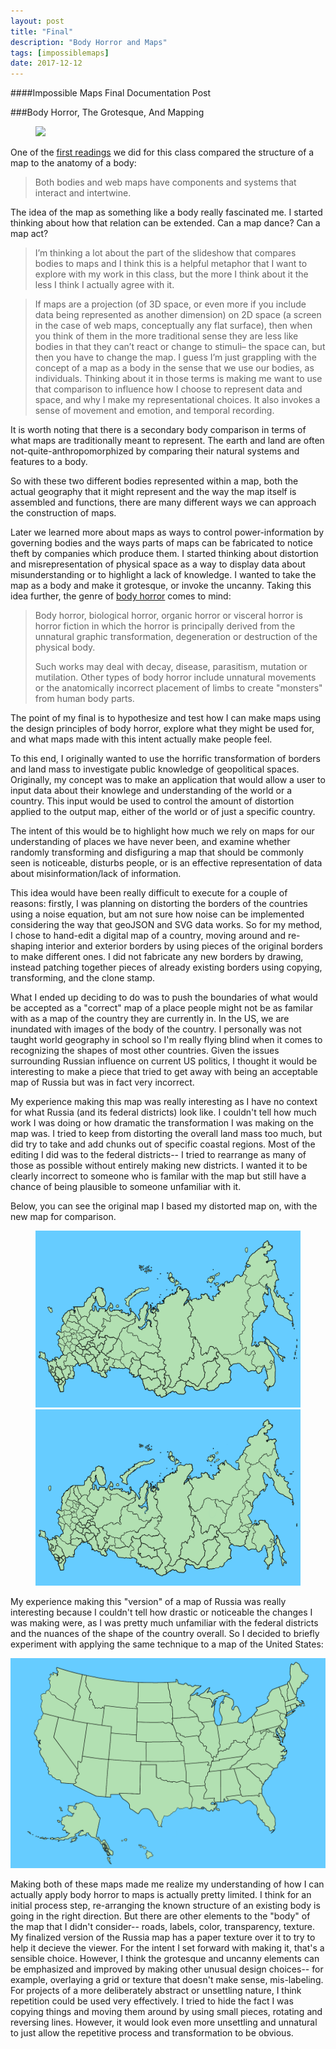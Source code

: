 ```yaml
---
layout: post
title: "Final"
description: "Body Horror and Maps"
tags: [impossiblemaps]
date: 2017-12-12
---
```

####Impossible Maps Final Documentation Post

###Body Horror, The Grotesque, And Mapping 

<figure>
	<img src="/images/badrussia.png">
</figure>

One of the [first readings](http://maptime.io/anatomy-of-a-web-map/#0) we did for this class compared the structure of a map to the anatomy of a body: 

>Both bodies and web maps have components and systems that interact and intertwine.

The idea of the map as something like a body really fascinated me. I started thinking about how that relation can be extended. Can a map dance? Can a map act? 

>I’m thinking a lot about the part of the slideshow that compares bodies to maps and I think this is a helpful metaphor that I want to explore with my work in this class, but the more I think about it the less I think I actually agree with it.

>If maps are a projection (of 3D space, or even more if you include data being represented as another dimension) on 2D space (a screen in the case of web maps, conceptually any flat surface), then when you think of them in the more traditional sense they are less like bodies in that they can’t react or change to stimuli– the space can, but then you have to change the map. I guess I’m just grappling with the concept of a map as a body in the sense that we use our bodies, as individuals. Thinking about it in those terms is making me want to use that comparison to influence how I choose to represent data and space, and why I make my representational choices. It also invokes a sense of movement and emotion, and temporal recording.

It is worth noting that there is a secondary body comparison in terms of what maps are traditionally meant to represent. The earth and land are often not-quite-anthropomorphized by comparing their natural systems and features to a body. 

So with these two different bodies represented within a map, both the actual geography that it might represent and the way the map itself is assembled and functions, there are many different ways we can approach the construction of maps.

Later we learned more about maps as ways to control power-information by governing bodies and the ways parts of maps can be fabricated to notice theft by companies which produce them. I started thinking about distortion and misrepresentation of physical space as a way to display data about misunderstanding or to highlight a lack of knowledge. I wanted to take the map as a body and make it grotesque, or invoke the uncanny. Taking this idea further, the genre of [body horror](https://en.wikipedia.org/wiki/List_of_body_horror_media) comes to mind:

>Body horror, biological horror, organic horror or visceral horror is horror fiction in which the horror is principally derived from the unnatural graphic transformation, degeneration or destruction of the physical body.
>
>  Such works may deal with decay, disease, parasitism, mutation or mutilation. Other types of body horror include unnatural movements or the anatomically incorrect placement of limbs to create "monsters" from human body parts.

The point of my final is to hypothesize and test how I can make maps using the design principles of body horror, explore what they might be used for, and what maps made with this intent actually make people feel.

To this end, I originally wanted to use the horrific transformation of borders and land mass to investigate public knowledge of geopolitical spaces. Originally, my concept was to make an application that would allow a user to input data about their knowlege and understanding of the world or a country. This input would be used to control the amount of distortion applied to the output map, either of the world or of just a specific country. 

The intent of this would be to highlight how much we rely on maps for our understanding of places we have never been, and examine whether randomly transforming and disfiguring a map that should be commonly seen is noticeable, disturbs people, or is an effective representation of data about misinformation/lack of information.

This idea would have been really difficult to execute for a couple of reasons: firstly, I was planning on distorting the borders of the countries using a noise equation, but am not sure how noise can be implemented considering the way that geoJSON and SVG data works. So for my method, I chose to hand-edit a digital map of a country, moving around and re-shaping interior and exterior borders by using pieces of the original borders to make different ones. I did not fabricate any new borders by drawing, instead patching together pieces of already existing borders using copying, transforming, and the clone stamp. 

What I ended up deciding to do was to push the boundaries of what would be accepted as a "correct" map of a place people might not be as familar with as a map of the country they are currently in. In the US, we are inundated with images of the body of the country. I personally was not taught world geography in school so I'm really flying blind when it comes to recognizing the shapes of most other countries. Given the issues surrounding Russian influence on current US politics, I thought it would be interesting to make a piece that tried to get away with being an acceptable map of Russia but was in fact very incorrect. 

My experience making this map was really interesting as I have no context for what Russia (and its federal districts) look like. I couldn't tell how much work I was doing or how dramatic the transformation I was making on the map was. I tried to keep from distorting the overall land mass too much, but did try to take and add chunks out of specific coastal regions. Most of the editing I did was to the federal districts-- I tried to rearrange as many of those as possible without entirely making new districts. I wanted it to be clearly incorrect to someone who is familar with the map but still have a chance of being plausible to someone unfamiliar with it.

Below, you can see the original map I based my distorted map on, with the new map for comparison.

<figure>
	<img src="/images/correctrussia.png">
	<img src="/images/badrussia-comparison.png">
</figure>

My experience making this "version" of a map of Russia was really interesting because I couldn't tell how drastic or noticeable the changes I was making were, as I was pretty much unfamiliar with the federal districts and the nuances of the shape of the country overall. So I decided to briefly experiment with applying the same technique to a map of the United States: 

<img src="/images/badusa.png">

Making both of these maps made me realize my understanding of how I can actually apply body horror to maps is actually pretty limited. I think for an initial process step, re-arranging the known structure of an existing body is going in the right direction. But there are other elements to the "body" of the map that I didn't consider-- roads, labels, color, transparency, texture. My finalized version of the Russia map has a paper texture over it to try to help it decieve the viewer. For the intent I set forward with making it, that's a sensible choice. However, I think the grotesque and uncanny elements can be emphasized and improved by making other unusual design choices-- for example, overlaying a grid or texture that doesn't make sense, mis-labeling. For projects of a more deliberately abstract or unsettling nature, I think repetition could be used very effectively. I tried to hide the fact I was copying things and moving them around by using small pieces, rotating and reversing lines. However, it would look even more unsettling and unnatural to just allow the repetitive process and transformation to be obvious.



